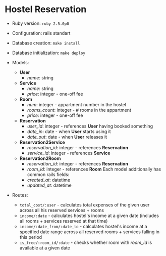 # Hostel Reservation

* Ruby version: `ruby 2.5.0p0`

* Configuration: rails standart

* Database creation: `make install`

* Database initialization: `make deploy`

* Models:

  - **User** 
    - *name*: string
  - **Service** 
    - *name*: string
    - *price*: integer - one-off fee
  - **Room**
    - *num*: integer - appartment number in the hostel
    - *rooms_count*: integer - # rooms in the appartment
    - *price*: integer - one-off fee
  - **Reservation**
    - *user_id*: integer - references **User** having booked something
    - *date_in*: date - when **User** starts using it
    - *date_out*: date - when **User** releases it
  - **Reservation2Service**
    - *reservation_id*: integer - references **Reservation**
    - *service_id*: integer - references **Service**
  - **Reservation2Room**
    - *reservation_id*: integer - references **Reservation**
    - *room_id*: integer - references **Room**
  Each model additionally has common rails fields:
    - *created_at*: datetime
    - *updated_at*: datetime
  
* Routes:

  - `total_cost/:user` - calculates total expenses of the given user across all his reserved services + rooms
  - `income/:date` - calculates hostel's income at a given date (includes all rooms + services reserved at that time)
  - `income/:date_from/:date_to` - calculates hostel's income at a specified date range across all reserved rooms + services falling in this period
  - `is_free/:room_id/:date` - checks whether room with *room_id* is available at a given date
